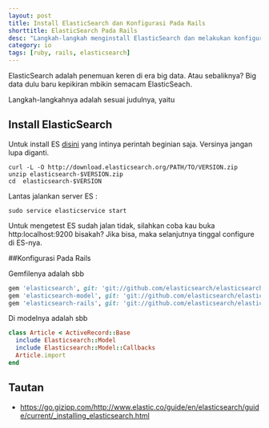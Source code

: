 ```yaml
---
layout: post
title: Install ElasticSearch dan Konfigurasi Pada Rails
shorttitle: ElasticSearch Pada Rails
desc: "Langkah-langkah menginstall ElasticSearch dan melakukan konfigurasi pada Rails"
category: io
tags: [ruby, rails, elasticsearch]
---
```


ElasticSearch adalah penemuan keren di era big data. Atau sebaliknya? Big data dulu baru kepikiran mbikin semacam ElasticSeach.

Langkah-langkahnya adalah sesuai judulnya, yaitu


## Install ElasticSearch

Untuk install ES [disini](https:/go.gizipp.com/http://www.elastic.co/guide/en/elasticsearch/guide/current/_installing_elasticsearch.html) yang intinya perintah beginian saja. Versinya jangan lupa diganti.

    curl -L -O http://download.elasticsearch.org/PATH/TO/VERSION.zip
    unzip elasticsearch-$VERSION.zip
    cd  elasticsearch-$VERSION

Lantas jalankan server ES :

    sudo service elasticservice start

Untuk mengetest ES sudah jalan tidak, silahkan coba kau buka http:localhost:9200 bisakah? Jika bisa, maka selanjutnya tinggal configure di ES-nya.

##Konfigurasi Pada Rails



Gemfilenya adalah sbb

```ruby
gem 'elasticsearch', git: 'git://github.com/elasticsearch/elasticsearch-ruby.git'
gem 'elasticsearch-model', git: 'git://github.com/elasticsearch/elasticsearch-rails.git'
gem 'elasticsearch-rails', git: 'git://github.com/elasticsearch/elasticsearch-rails.git'
```
Di modelnya adalah sbb

```ruby
class Article < ActiveRecord::Base
  include Elasticsearch::Model
  include Elasticsearch::Model::Callbacks
  Article.import
end
```

## Tautan

- https://go.gizipp.com/http://www.elastic.co/guide/en/elasticsearch/guide/current/_installing_elasticsearch.html
